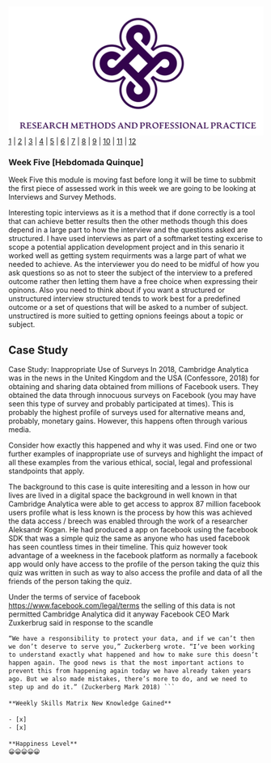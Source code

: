 ![Logo](Images/Logo.png)
[1](/MyPortfolio/RMPP/Unit01.html) | [2](/MyPortfolio/RMPP/Unit02.html) | [3](/MyPortfolio/RMPP/Unit03.html) | [4](/MyPortfolio/RMPP/Unit04.html) | [5](/MyPortfolio/RMPP/Unit05.html) | [6](/MyPortfolio/RMPP/Unit06.html) | [7](/MyPortfolio/RMPP/Unit07.html) | [8](/MyPortfolio/RMPP/Unit08.html) | [9](/MyPortfolio/RMPP/Unit09.html) | [10](/MyPortfolio/RMPP/Unit10.html) | [11](/MyPortfolio/RMPP/Unit11.html) | [12](/MyPortfolio/RMPP/Unit12.html)
### Week Five [Hebdomada Quinque]

Week Five this module is moving fast before long it will be time to subbmit the first piece of assessed work in this week we are going to be looking at Interviews and Survey Methods.

Interesting topic interviews as it is a method that if done correctly is a tool that can achieve better results then the other methods though this does depend in a large part to how the interview and the questions asked are structured. I have used interviews as part of a softmarket testing excerise to scope a potential application development project and in this senario it worked well as getting system requirments was a large part of what we needed to achieve. As the interviewer you do need to be midful of how you ask questions so as not to steer the subject of the interview to a prefered outcome rather then letting them have a free choice when expressing their opinons. Also you need to think about if you want a structured or unstructured interview structured tends to work best for a predefined outcome or a set of questions that will be asked to a number of subject. unstructired is more suitied to getting opnions feeings about a topic or subject. 

## Case Study

Case Study: Inappropriate Use of Surveys
In 2018, Cambridge Analytica was in the news in the United Kingdom and the USA (Confessore, 2018) for obtaining and sharing data obtained from millions of Facebook users. They obtained the data through innocuous surveys on Facebook (you may have seen this type of survey and probably participated at times). This is probably the highest profile of surveys used for alternative means and, probably, monetary gains. However, this happens often through various media.

Consider how exactly this happened and why it was used. Find one or two further examples of inappropriate use of surveys and highlight the impact of all these examples from the various ethical, social, legal and professional standpoints that apply.

The background to this case is quite interesiting and a lesson in how our lives are lived in a digital space the background in well known in that Cambridge Analytica were able to get access to approx 87 million facebook users profile what is less known is the process by how this was achieved the data access / breech was enabled through the work of a researcher Aleksandr Kogan. He had produced a app on facebook using the facebook SDK that was a simple quiz the same as anyone who has used facebook has seen countless times in their timeline. This quiz however took advantage of a weekness in the facebook platform as normally a facebook app would only have access to the profile of the person taking the quiz this quiz was written in such as way to also access the profile and data of all the friends of the person taking the quiz.

Under the terms of service of facebook https://www.facebook.com/legal/terms the selling of this data is not permitted Cambridge Analytica did it anyway Facebook CEO Mark Zuxkerbrug said in response to the scandle

```
“We have a responsibility to protect your data, and if we can’t then we don’t deserve to serve you,” Zuckerberg wrote. “I’ve been working to understand exactly what happened and how to make sure this doesn’t happen again. The good news is that the most important actions to prevent this from happening again today we have already taken years ago. But we also made mistakes, there’s more to do, and we need to step up and do it.” (Zuckerberg Mark 2018) ```

**Weekly Skills Matrix New Knowledge Gained**

- [x] 
- [x] 

**Happiness Level**
😀😀😀😀😀
